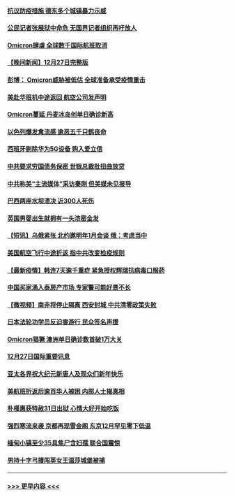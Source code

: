 #### [抗议防疫措施 德东多个城镇暴力示威](../pages/prog202/a103304838.md?t=12281801) 
#### [公民记者张展狱中命危 无国界记者组织再吁放人](../pages/prog202/a103304827.md?t=12281801) 
#### [Omicron肆虐 全球数千国际航班取消](../pages/prog202/a103304736.md?t=12281801) 
#### [【晚间新闻】12月27日完整版](../pages/prog202/a103304702.md?t=12281801) 
#### [彭博： Omicron威胁被低估 全球准备承受疫情重击](../pages/prog202/a103304565.md?t=12281801) 
#### [美赴华班机中途返回 航空公司发声明](../pages/prog202/a103304690.md?t=12281801) 
#### [Omicron蔓延 丹麦冰岛创单日确诊新高](../pages/prog202/a103304695.md?t=12281801) 
#### [以色列爆发禽流感 逾恶五千只鹤丧命](../pages/prog202/a103304653.md?t=12281801) 
#### [西班牙剔除华为5G设备 购入爱立信](../pages/prog202/a103304530.md?t=12281801) 
#### [中共要求穷国债务保密 世银总裁批扭曲放贷](../pages/prog202/a103304500.md?t=12281801) 
#### [中共称美“主流媒体”采访秦刚 但美媒未见报导](../pages/prog202/a103304523.md?t=12281801) 
#### [巴西两座水坝溃决 近300人死伤](../pages/prog202/a103304232.md?t=12281801) 
#### [英国男婴出生就拥有一头浓密金发](../pages/prog202/a103304280.md?t=12281801) 
#### [【短讯】乌俄紧张 北约邀明年1月会谈 俄：考虑当中](../pages/prog202/a103304251.md?t=12281801) 
#### [美国航空飞行中途折返 指中共改变检疫规则](../pages/prog202/a103304264.md?t=12281801) 
#### [【最新疫情】韩连7天逾千重症 紧急授权辉瑞抗病毒口服药](../pages/prog202/a103304253.md?t=12281801) 
#### [中国买家涌入泰房产市场 专家警可能好景不长](../pages/prog202/a103304102.md?t=12281801) 
#### [【微视频】南非将停止隔离 西安封城 中共清零政策失败](../pages/prog202/a103304169.md?t=12281801) 
#### [日本法轮功学员反迫害游行 民众签名声援](../pages/prog202/a103304069.md?t=12281801) 
#### [Omicron猖獗 澳洲单日确诊数首破1万大关](../pages/prog202/a103304053.md?t=12281801) 
#### [12月27日国际重要讯息](../pages/prog202/a103304030.md?t=12281801) 
#### [亚太各界祝大纪元新唐人及观众们新年快乐](../pages/prog202/a103303969.md?t=12281801) 
#### [美航班折返后逾百华人被困 内部人士揭真相](../pages/prog202/a103303961.md?t=12281801) 
#### [朴槿惠获特赦31日出狱 心情大好开始吃饭](../pages/prog202/a103303949.md?t=12281801) 
#### [强烈寒流来袭 京都再现雪金阁 东京12月罕见零下低温](../pages/prog202/a103303925.md?t=12281801) 
#### [缅甸小镇至少35具焦尸含妇孺 联合国震惊](../pages/prog202/a103303916.md?t=12281801) 
#### [男持十字弓擅闯英女王温莎城堡被捕](../pages/prog202/a103303865.md?t=12281801) 

----
#### [ >>> 更早内容 <<< ](../indexes/prog202-earlier.md)
